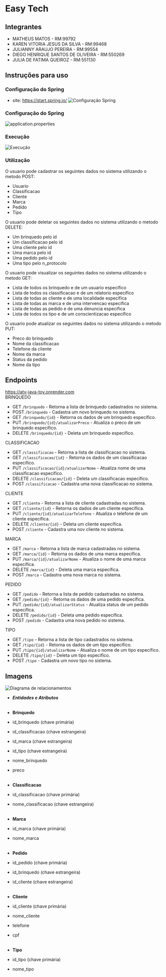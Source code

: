 # Easy Tech
## Integrantes

- MATHEUS MATOS - RM:99792
- KAREN VITORIA JESUS DA SILVA - RM:99468
- JULIANNY ARAUJO PEREIRA - RM:99554
- DIEGO HENRIQUE SANTOS DE OLIVEIRA - RM:550269
- JULIA DE FATIMA QUEIROZ - RM:551130

## Instruções para uso

### Configuração do Spring
- site: https://start.spring.io/
  ![Configuração Spring](https://github.com/diegohs13/ATV_JAVA_TOY/blob/main/configSpring.png)
### Configuração do Spring
![application.properties](https://github.com/diegohs13/ATV_JAVA_TOY/blob/main/applicationProperties.png)
### Execução
![Execução](https://github.com/diegohs13/ATV_JAVA_TOY/blob/main/Application.png)

### Utilização
O usuario pode cadastrar os seguintes dados no sistema utilizando o metodo POST:
- Usuario
- Classificacao
- Cliente
- Marca
- Pedido
- Tipo

O usuario pode deletar os seguintes dados no sistema utilizando o metodo DELETE:
- Um brinquedo pelo id
- Um classificacao pelo id
- Uma cliente pelo id
- Uma marca pelo id
- Uma pedido pelo id
- Uma tipo pelo n_protocolo

O usuario pode visualizar os seguintes dados no sistema utilizando o metodo GET:
- Lista de todos os brinquedo e de um usuario específico
- Lista de todos os classificacao e de um relatorio específico
- Lista de todas as cliente e de uma localidade específica
- Lista de todas as marca e de uma intervencao específica
- Lista de todas as pedido e de uma denuncia específica
- Lista de todos os tipo e de um conscientizacao específico


O usuario pode atualizar os seguintes dados no sistema utilizando o metodo PUT:
- Preco do brinquedo
- Nome da classificacao
- Telefone da cliente
- Nome da marca
- Status da pedido
- Nome da tipo


## Endpoints

https://atv-java-toy.onrender.com
<br>
BRINQUEDO
- GET `/brinquedo` - Retorna a lista de brinquedo cadastrados no sistema.
- POST `/brinquedo` - Cadastra um novo brinquedo no sistema.
- GET `/brinquedo/{id}` - Retorna os dados de um brinquedo específico.
- PUT `/brinquedo/{id}/atualizarPreco` - Atualiza o preco de um brinquedo específico.
- DELETE `/brinquedo/{id}` - Deleta um brinquedo específico.

CLASSIFICACAO
- GET `/classificacao` - Retorna a lista de classificacao no sistema.
- GET `/classificacao/{id}` - Retorna os dados de um classificacao específico.
- PUT `/classificacao/{id}/atualizarNome` - Atualiza nome de uma classificacao específico.
- DELETE `/classificacao/{id}` - Deleta um classificacao específico.
- POST `/classificacao` - Cadastra uma nova classificacao no sistema.

CLIENTE
- GET `/cliente` - Retorna a lista de cliente cadastradas no sistema.
- GET `/cliente/{id}` - Retorna os dados de um cliente específica.
- PUT `/cliente/{id}/atualizarTelefone` - Atualiza o telefone de um cliente específica.
- DELETE `/cliente/{id}` - Deleta um cliente específica.
- POST `/cliente` - Cadastra uma nov cliente no sistema.

MARCA
- GET `/marca` - Retorna a lista de marca cadastradas no sistema.
- GET `/marca/{id}` - Retorna os dados de uma marca específica.
- PUT `/marca/{id}/atualizarNome` - Atualiza o nome de uma marca específica.
- DELETE `/marca/{id}` - Deleta uma marca específica.
- POST `/marca` - Cadastra uma nova marca no sistema.


PEDIDO
- GET `/pedido` - Retorna a lista de pedido cadastradas no sistema.
- GET `/pedido/{id}` - Retorna os dados de uma pedido específica.
- PUT `/pedido/{id}/atualizarStatus` - Atualiza status de um pedido específica.
- DELETE `/pedido/{id}` - Deleta uma pedido específica.
- POST `/pedido` - Cadastra uma nova pedido no sistema.


TIPO
- GET `/tipo` - Retorna a lista de tipo cadastrados no sistema.
- GET `/tipo/{id}` - Retorna os dados de um tipo específico.
- PUT `/tipo/{id}/atualizarNome` - Atualiza o nome de um tipo específico.
- DELETE `/tipo/{id}` - Deleta um tipo específico.
- POST `/tipo` - Cadastra um novo tipo no sistema.


## Imagens
![Diagrama de relacionamentos](https://github.com/diegohs13/GS_JAVA/blob/main/bdRelation.png)
- _**Entidades e Atributos**_<br>
  <br>

- **Brinquedo**
- id_brinquedo (chave primária)
- id_classificacao (chave estrangeira)
- id_marca (chave estrangeira)
- id_tipo (chave estrangeira)
- nome_brinquedo
- preco<br>
  <br>

- **Classificacao**
- id_classificacao (chave primária)
- nome_classificacao (chave estrangeira)<br>
  <br>

- **Marca**
- id_marca (chave primária)
- nome_marca<br>
  <br>

- **Pedido**
- id_pedido (chave primária)
- id_brinquedo (chave estrangeira)
- id_cliente (chave estrangeira)<br>
  <br>

- **Cliente**
- id_cliente (chave primária)
- nome_cliente
- telefone
- cpf <br>
  <br>

- **Tipo**
- id_tipo (chave primária)
- nome_tipo <br>
  <br>
  <br>